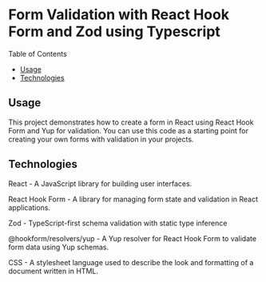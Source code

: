 # Form Validation with React Hook Form and Zod using Typescript

 Table of Contents
 
- [Usage](#usage)
- [Technologies](#technologies)


## Usage
This project demonstrates how to create a form in React using React Hook Form and Yup for validation. You can use this code as a starting point for creating your own forms with validation in your projects.

## Technologies
React - A JavaScript library for building user interfaces.


React Hook Form - A library for managing form state and validation in React applications.


Zod - TypeScript-first schema validation with static type inference


@hookform/resolvers/yup - A Yup resolver for React Hook Form to validate form data using Yup schemas.


CSS - A stylesheet language used to describe the look and formatting of a document written in HTML.
